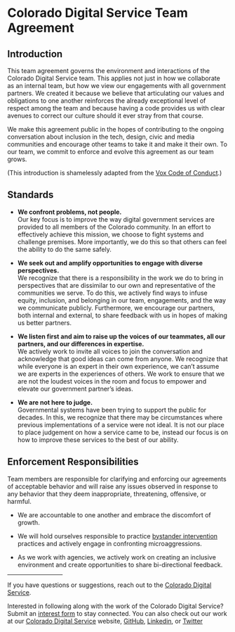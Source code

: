 # Colorado Digital Service Team Agreement

## Introduction

This team agreement governs the environment and interactions of the Colorado Digital Service team. This applies not just in how we collaborate as an internal team, but how we view our engagements with all government partners. We created it because we believe that articulating our values and obligations to one another reinforces the already exceptional level of respect among the team and because having a code provides us with clear avenues to correct our culture should it ever stray from that course.

We make this agreement public in the hopes of contributing to the ongoing conversation about inclusion in the tech, design, civic and media communities and encourage other teams to take it and make it their own. To our team, we commit to enforce and evolve this agreement as our team grows.

(This introduction is shamelessly adapted from the [Vox Code of Conduct](https://code-of-conduct.voxmedia.com/).)

## Standards

* **We confront problems, not people.**
<br>Our key focus is to improve the way digital government services are provided to all members of the Colorado community. In an effort to effectively achieve this mission, we choose to fight systems and challenge premises. More importantly, we do this so that others can feel the ability to do the same safely.

* **We seek out and amplify opportunities to engage with diverse perspectives.**
<br>We recognize that there is a responsibility in the work we do to bring in perspectives that are dissimilar to our own and representative of the communities we serve. To do this, we actively find ways to infuse equity, inclusion, and belonging in our team, engagements, and the way we communicate publicly. Furthermore, we encourage our partners, both internal and external, to share feedback with us in hopes of making us better partners.

* **We listen first and aim to raise up the voices of our teammates, all our partners, and our differences in expertise.**
<br>We actively work to invite all voices to join the conversation and acknowledge that good ideas can come from anyone. We recognize that while everyone is an expert in their own experience, we can’t assume we are experts in the experiences of others. We work to ensure that we are not the loudest voices in the room and focus to empower and elevate our government partner’s ideas.

* **We are not here to judge.**
<br>Governmental systems have been trying to support the public for decades. In this, we recognize that there may be circumstances where previous implementations of a service were not ideal. It is not our place to place judgement on how a service came to be, instead our focus is on how to improve these services to the best of our ability.

## Enforcement Responsibilities
Team members are responsible for clarifying and enforcing our agreements of acceptable behavior and will raise any issues observed in response to any behavior that they deem inappropriate, threatening, offensive, or harmful.

* We are accountable to one another and embrace the discomfort of growth.

* We will hold ourselves responsible to practice [bystander intervention](https://www.ihollaback.org/bystander-resources/) practices and actively engage in confronting microaggressions.

* As we work with agencies, we actively work on creating an inclusive environment and create opportunities to share bi-directional feedback.

<hr style="width: 25%">

If you have questions or suggestions, reach out to the [Colorado Digital Service](http://colorado.gov/digitalservice).

Interested in following along with the work of the Colorado Digital Service? Submit an [interest form](https://docs.google.com/forms/d/e/1FAIpQLSecwi64CcRK16OMtwNmPYBxoWDUIfk3wl_PYm5-qMLZFr9BFA/viewform?usp=send_form) to stay connected. You can also check out our work at our [Colorado Digital Service](https://oit.colorado.gov/colorado-digital-service) website, [GitHub](https://github.com/coloradodigitalservice), [Linkedin](https://www.linkedin.com/company/colorado-digital-service), or [Twitter](https://twitter.com/ColoradoDS)
